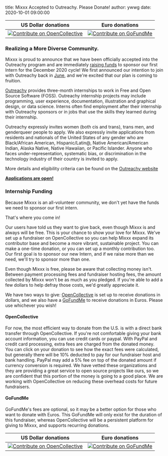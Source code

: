 title: Mixxx Accepted to Outreachy. Please Donate!
author: ywwg
date: 2020-10-01 09:00:00

| US Dollar donations                                                                                                            | Euro donations
| ------------------------------------------------------------------------------------------------------------------------------ | ------------------------------------------------------------------------------------------------------------------------------------------------ |
| [![Contribute on OpenCollective]({static}/images/news/opencollective_donate.png)](https://opencollective.com/mixxx/contribute) | [![Contribute on GoFundMe]({static}/images/news/gofundme_donate.png)](https://www.gofundme.com/f/mixxx-dj-software-outreachy-internship/donate)  |

### Realizing a More Diverse Community.

Mixxx is proud to announce that we have been officially accepted into the Outreachy program and are immediately [raising funds](https://opencollective.com/mixxx) to sponsor our first Intern for the December 2020 cycle!
We first announced our intention to join with Outreachy back in [June](../2020-06-29-black-lives-matter), and we're excited that our plan is coming to fruition.

[Outreachy](https://www.outreachy.org/) provides three-month internships to work in Free and Open Source Software (FOSS).
Outreachy internship projects may include programming, user experience, documentation, illustration and graphical design, or data science.
Interns often find employment after their internship with Outreachy sponsors or in jobs that use the skills they learned during their internship.

Outreachy expressly invites women (both cis and trans), trans men, and genderqueer people to apply.
We also expressly invite applications from residents and nationals of the United States of any gender who are Black/African American, Hispanic/Latin@, Native American/American Indian, Alaska Native, Native Hawaiian, or Pacific Islander.
Anyone who faces under-representation, systematic bias, or discrimination in the technology industry of their country is invited to apply.

More details and eligibility criteria can be found on the [Outreachy website](https://www.outreachy.org/apply/eligibility/)

[**Applications are open!**](https://www.outreachy.org/apply/)

### Internship Funding

Because Mixxx is an all-volunteer community, we don't yet have the funds we need to sponsor our first intern.

That's where you come in!

Our users have told us they want to give back, even though Mixxx is and always will be free.
This is your chance to show your love for Mixxx.
We've set up a fundraiser on OpenCollective so you can help Mixxx expand its contributor base and become a more vibrant, sustainable project.
You can make a one-time donation, or you can set up a monthly contribution too.
Our first goal is to sponsor our new Intern, and if we raise more than we need, we'll try to sponsor more than one.

Even though Mixxx is free, please be aware that collecting money isn't.
Between payment processing fees and fundraiser hosting fees, the amount collected by Mixxx won't be as much as you pledged.
If you're able to add a few dollars to help defray those costs, we'd greatly appreciate it.

We have two ways to give: [OpenCollective]("https://opencollective.com/mixxx/contribute") is set up to receive donations in dollars, and we also have a [GoFundMe](https://www.gofundme.com/f/mixxx-dj-software-outreachy-internship) to receive donations in Euros.
Please use whichever you wish!

#### OpenCollective
For now, the most efficient way to donate from the U.S. is with a direct bank transfer through OpenCollective.
If you're not comfortable giving your bank account information, you can use credit cards or paypal.
With PayPal and credit card processing, extra fees are charged from the donated money.
You can click on your donation to see how the exact fees were calculated, but generally there will be 10% deducted to pay for our fundraiser host and bank handling.
PayPal may add a 5% fee on top of the donated amount if currency conversion is required.
We have vetted these organizations and they are providing a great service to open source projects like ours, so we are confident that this portion of the money is going to a good place.
We are working with OpenCollective on reducing these overhead costs for future fundraisers.

#### GoFundMe

GoFundMe's fees are optional, so it may be a better option for those who want to donate with Euros.
This GoFundMe will only exist for the duration of this fundraiser, whereas OpenCollective will be a persistent platform for giving to Mixxx, and supports recurring donations.

| US Dollar donations                                                                                                            | Euro donations
| ------------------------------------------------------------------------------------------------------------------------------ | ------------------------------------------------------------------------------------------------------------------------------------------------ |
| [![Contribute on OpenCollective]({static}/images/news/opencollective_donate.png)](https://opencollective.com/mixxx/contribute) | [![Contribute on GoFundMe]({static}/images/news/gofundme_donate.png)](https://www.gofundme.com/f/mixxx-dj-software-outreachy-internship/donate)  |
